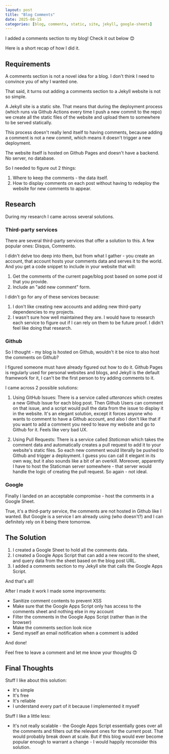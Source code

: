 ```yaml
---
layout: post
title: "Blog Comments"
date: 2025-08-15
categories: [blog, comments, static, site, jekyll, google-sheets]
---
```


I added a comments section to my blog! Check it out below 😊

Here is a short recap of how I did it.

## Requirements

A comments section is not a novel idea for a blog. I don't think I need to convince you of why I wanted one.

That said, it turns out adding a comments section to a Jekyll website is not so simple.

A Jekyll site is a static site. That means that during the deployment process (which runs via Github Actions
every time I push a new commit to the repo) we create all the static files of the website and upload them to 
somewhere to be served statically.

This process doesn't really lend itself to having comments, because adding a comment is not a new commit,
which means it doesn't trigger a new deployment.

The website itself is hosted on Github Pages and doesn't have a backend. No server, no database.

So I needed to figure out 2 things:

1. Where to keep the comments - the data itself.
2. How to display comments on each post without having to redeploy the website for new comments to appear.

## Research

During my research I came across several solutions.

### Third-party services

There are several third-party services that offer a solution to this. A few popular ones: Disqus, Commento.

I didn't delve too deep into them, but from what I gather - you create an account, that account hosts
your comments data and serves it to the world. And you get a code snippet to include in your website that will:
1. Get the comments of the current page/blog post based on some post id that you provide.
2. Include an "add new comment" form.

I didn't go for any of these services because:
1. I don't like creating new accounts and adding new third-party dependencies to my projects.
2. I wasn't sure how well maintained they are. I would have to research each service to figure out if I can 
rely on them to be future proof. I didn't feel like doing that research.

### Github

So I thought - my blog is hosted on Github, wouldn't it be nice to also host the comments on Github?

I figured someone must have already figured out how to do it. Github Pages is regularly used for personal
websites and blogs, and Jekyll is the default framework for it, I can't be the first person to try adding
comments to it.

I came across 2 possible solutions:

1. Using GitHub Issues: There is a service called *utterances* which creates a new Github Issue for each blog
post. Then Github Users can comment on that issue, and a script would pull the data from the issue to display
it in the website.
It's an elegant solution, except it forces anyone who wants to comment to have a Github account, and also I
don't like that if you want to add a comment you need to leave my website and go to Github for it. Feels like
very bad UX.

2. Using Pull Requests: There is a service called *Staticman* which takes the comment data and automatically 
creates a pull request to add it to your website's static files. So each new comment would literally be pushed
to Github and trigger a deployment.
I guess you can call it elegant in its own way, but it also sounds like a bit of an overkill. Moreover,
apparently I have to host the Staticman server somewhere - that server would handle the logic of creating
the pull request. So again - not ideal.

### Google

Finally I landed on an acceptable compromise - host the comments in a Google Sheet.

True, it's a third-party service, the comments are not hosted in Github like I wanted.
But Google is a service I am already using (who doesn't?) and I can definitely rely on it being there tomorrow.

## The Solution

1. I created a Google Sheet to hold all the comments data.
2. I created a Google Apps Script that can add a new record to the sheet, and query data from the sheet based
on the blog post URL.
3. I added a comments section to my Jekyll site that calls the Google Apps Script.

And that's all!

After I made it work I made some improvements:

- Sanitize comment contents to prevent XSS
- Make sure that the Google Apps Script only has access to the comments sheet and nothing else in my account
- Filter the comments in the Google Apps Script (rather than in the browser)
- Make the comments section look nice
- Send myself an email notification when a comment is added

And done!

Feel free to leave a comment and let me know your thoughts 😊

## Final Thoughts

Stuff I like about this solution:

- It's simple
- It's free
- It's reliable
- I understand every part of it because I implemented it myself

Stuff I like a little less:

- It's not really scalable - the Google Apps Script essentially goes over all the comments and filters out
the relevant ones for the current post. That would probably break down at scale. But if this blog would ever
become popular enough to warrant a change - I would happily reconsider this solution.
